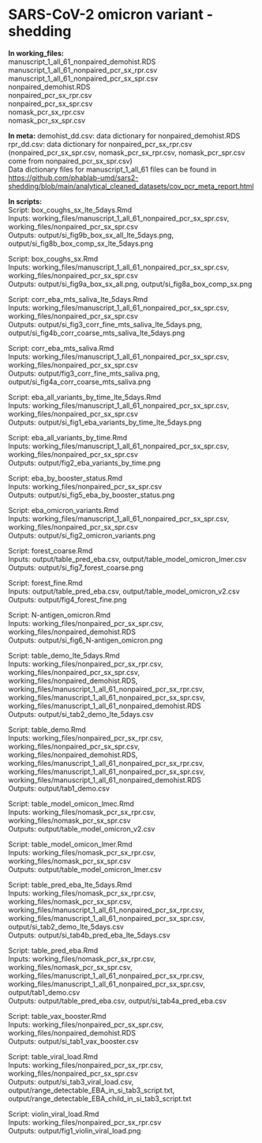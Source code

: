 # SARS-CoV-2 omicron variant - shedding

**In working_files:**  
manuscript_1_all_61_nonpaired_demohist.RDS  
manuscript_1_all_61_nonpaired_pcr_sx_rpr.csv  
manuscript_1_all_61_nonpaired_pcr_sx_spr.csv  
nonpaired_demohist.RDS  
nonpaired_pcr_sx_rpr.csv  
nonpaired_pcr_sx_spr.csv  
nomask_pcr_sx_rpr.csv  
nomask_pcr_sx_spr.csv  

**In meta:**
demohist_dd.csv: data dictionary for nonpaired_demohist.RDS  
rpr_dd.csv: data dictionary for nonpaired_pcr_sx_rpr.csv  
(nonpaired_pcr_sx_spr.csv, nomask_pcr_sx_rpr.csv, nomask_pcr_spr.csv come from nonpaired_pcr_sx_spr.csv)  
Data dictionary files for manuscript_1_all_61 files can be found in https://github.com/phablab-umd/sars2-shedding/blob/main/analytical_cleaned_datasets/cov_pcr_meta_report.html  

**In scripts:**  
Script: box_coughs_sx_lte_5days.Rmd  
Inputs: working_files/manuscript_1_all_61_nonpaired_pcr_sx_spr.csv, working_files/nonpaired_pcr_sx_spr.csv  
Outputs: output/si_fig9b_box_sx_all_lte_5days.png, output/si_fig8b_box_comp_sx_lte_5days.png  

Script: box_coughs_sx.Rmd  
Inputs: working_files/manuscript_1_all_61_nonpaired_pcr_sx_spr.csv, working_files/nonpaired_pcr_sx_spr.csv  
Outputs: output/si_fig9a_box_sx_all.png, output/si_fig8a_box_comp_sx.png  

Script: corr_eba_mts_saliva_lte_5days.Rmd  
Inputs: working_files/manuscript_1_all_61_nonpaired_pcr_sx_spr.csv, working_files/nonpaired_pcr_sx_spr.csv  
Outputs: output/si_fig3_corr_fine_mts_saliva_lte_5days.png, output/si_fig4b_corr_coarse_mts_saliva_lte_5days.png  

Script: corr_eba_mts_saliva.Rmd  
Inputs: working_files/manuscript_1_all_61_nonpaired_pcr_sx_spr.csv, working_files/nonpaired_pcr_sx_spr.csv  
Outputs: output/fig3_corr_fine_mts_saliva.png, output/si_fig4a_corr_coarse_mts_saliva.png  

Script: eba_all_variants_by_time_lte_5days.Rmd  
Inputs: working_files/manuscript_1_all_61_nonpaired_pcr_sx_spr.csv, working_files/nonpaired_pcr_sx_spr.csv  
Outputs: output/si_fig1_eba_variants_by_time_lte_5days.png  

Script: eba_all_variants_by_time.Rmd  
Inputs: working_files/manuscript_1_all_61_nonpaired_pcr_sx_spr.csv, working_files/nonpaired_pcr_sx_spr.csv  
Outputs: output/fig2_eba_variants_by_time.png  

Script: eba_by_booster_status.Rmd  
Inputs: working_files/nonpaired_pcr_sx_spr.csv  
Outputs: output/si_fig5_eba_by_booster_status.png  

Script: eba_omicron_variants.Rmd  
Inputs: working_files/manuscript_1_all_61_nonpaired_pcr_sx_spr.csv, working_files/nonpaired_pcr_sx_spr.csv  
Outputs: output/si_fig2_omicron_variants.png  

Script: forest_coarse.Rmd  
Inputs: output/table_pred_eba.csv, output/table_model_omicron_lmer.csv  
Outputs: output/si_fig7_forest_coarse.png  

Script: forest_fine.Rmd  
Inputs: output/table_pred_eba.csv, output/table_model_omicron_v2.csv  
Outputs: output/fig4_forest_fine.png  

Script: N-antigen_omicron.Rmd  
Inputs: working_files/nonpaired_pcr_sx_spr.csv, working_files/nonpaired_demohist.RDS  
Outputs: output/si_fig6_N-antigen_omicron.png  

Script: table_demo_lte_5days.Rmd  
Inputs: working_files/nonpaired_pcr_sx_rpr.csv, working_files/nonpaired_pcr_sx_spr.csv, working_files/nonpaired_demohist.RDS, working_files/manuscript_1_all_61_nonpaired_pcr_sx_rpr.csv, working_files/manuscript_1_all_61_nonpaired_pcr_sx_spr.csv, working_files/manuscript_1_all_61_nonpaired_demohist.RDS  
Outputs: output/si_tab2_demo_lte_5days.csv  

Script: table_demo.Rmd  
Inputs: working_files/nonpaired_pcr_sx_rpr.csv, working_files/nonpaired_pcr_sx_spr.csv, working_files/nonpaired_demohist.RDS, working_files/manuscript_1_all_61_nonpaired_pcr_sx_rpr.csv, working_files/manuscript_1_all_61_nonpaired_pcr_sx_spr.csv, working_files/manuscript_1_all_61_nonpaired_demohist.RDS  
Outputs: output/tab1_demo.csv  

Script: table_model_omicon_lmec.Rmd  
Inputs: working_files/nomask_pcr_sx_rpr.csv, working_files/nomask_pcr_sx_spr.csv  
Outputs: output/table_model_omicron_v2.csv  

Script: table_model_omicon_lmer.Rmd  
Inputs: working_files/nomask_pcr_sx_rpr.csv, working_files/nomask_pcr_sx_spr.csv  
Outputs: output/table_model_omicron_lmer.csv  

Script: table_pred_eba_lte_5days.Rmd  
Inputs: working_files/nomask_pcr_sx_rpr.csv, working_files/nomask_pcr_sx_spr.csv, working_files/manuscript_1_all_61_nonpaired_pcr_sx_rpr.csv, working_files/manuscript_1_all_61_nonpaired_pcr_sx_spr.csv, output/si_tab2_demo_lte_5days.csv  
Outputs: output/si_tab4b_pred_eba_lte_5days.csv  

Script: table_pred_eba.Rmd  
Inputs: working_files/nomask_pcr_sx_rpr.csv, working_files/nomask_pcr_sx_spr.csv, working_files/manuscript_1_all_61_nonpaired_pcr_sx_rpr.csv, working_files/manuscript_1_all_61_nonpaired_pcr_sx_spr.csv, output/tab1_demo.csv  
Outputs: output/table_pred_eba.csv, output/si_tab4a_pred_eba.csv  

Script: table_vax_booster.Rmd  
Inputs: working_files/nonpaired_pcr_sx_spr.csv, working_files/nonpaired_demohist.RDS  
Outputs: output/si_tab1_vax_booster.csv  

Script: table_viral_load.Rmd  
Inputs: working_files/nonpaired_pcr_sx_rpr.csv, working_files/nonpaired_pcr_sx_spr.csv  
Outputs: output/si_tab3_viral_load.csv, output/range_detectable_EBA_in_si_tab3_script.txt, output/range_detectable_EBA_child_in_si_tab3_script.txt  

Script: violin_viral_load.Rmd  
Inputs: working_files/nonpaired_pcr_sx_rpr.csv  
Outputs: output/fig1_violin_viral_load.png  